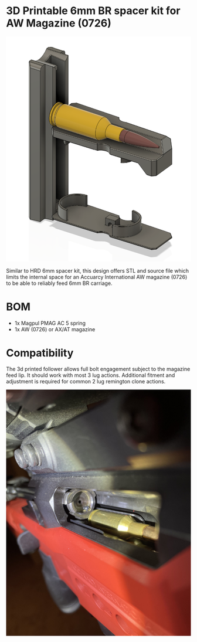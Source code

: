 # 3D Printable 6mm BR spacer kit for AW Magazine (0726)

![Full Kit](resources/preview.png)

Similar to HRD 6mm spacer kit, this design offers STL and source file which limits the internal space for an Accuarcy International AW magazine (0726) to be able to reliably feed 6mm BR carriage.

# BOM

* 1x Magpul PMAG AC 5 spring
* 1x AW (0726) or AX/AT magazine

# Compatibility

The 3d printed follower allows full bolt engagement subject to the magazine feed lip. It should work with most 3 lug actions. Additional fitment and adjustment is required for common 2 lug remington clone actions.

![bolt_engagement](resources/bolt_engagement.jpg)


